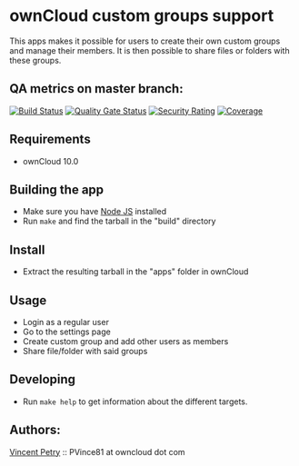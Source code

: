 # ownCloud custom groups support

This apps makes it possible for users to create their own custom groups and manage their members.
It is then possible to share files or folders with these groups.

## QA metrics on master branch:

[![Build Status](https://drone.owncloud.com/api/badges/owncloud/customgroups/status.svg?branch=master)](https://drone.owncloud.com/owncloud/customgroups)
[![Quality Gate Status](https://sonarcloud.io/api/project_badges/measure?project=owncloud_customgroups&metric=alert_status)](https://sonarcloud.io/dashboard?id=owncloud_customgroups)
[![Security Rating](https://sonarcloud.io/api/project_badges/measure?project=owncloud_customgroups&metric=security_rating)](https://sonarcloud.io/dashboard?id=owncloud_customgroups)
[![Coverage](https://sonarcloud.io/api/project_badges/measure?project=owncloud_customgroups&metric=coverage)](https://sonarcloud.io/dashboard?id=owncloud_customgroups)

## Requirements

* ownCloud 10.0

## Building the app

* Make sure you have [Node JS](https://nodejs.org/) installed
* Run `make` and find the tarball in the "build" directory

## Install

* Extract the resulting tarball in the "apps" folder in ownCloud 

## Usage

* Login as a regular user
* Go to the settings page
* Create custom group and add other users as members
* Share file/folder with said groups

## Developing

* Run `make help` to get information about the different targets.

## Authors:

[Vincent Petry](https://github.com/PVince81/) :: PVince81 at owncloud dot com

